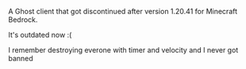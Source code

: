 A Ghost client that got discontinued after version 1.20.41 for Minecraft Bedrock. 

It's outdated now :(

I remember destroying everone with timer and velocity and I never got banned
                                                    
